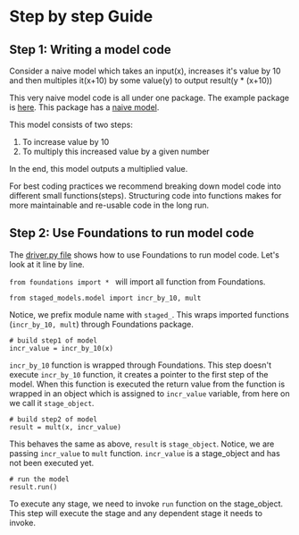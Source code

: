 # Step by step Guide

## Step 1: Writing a model code

Consider a naive model which takes an input(x), increases it's value by 10 and then multiples it(x+10) by some value(y) to output result(y * (x+10))

This very naive model code is all under one package.
The example package is [here](sample_code).
This package has a [naive model](sample_code/model.py).

This model consists of two steps:
1. To increase value by 10
2. To multiply this increased value by a given number

In the end, this model outputs a multiplied value.

For best coding practices we recommend breaking down model code into different small functions(steps). Structuring code into functions makes for more maintainable and re-usable code in the long run.

## Step 2: Use Foundations to run model code

The [driver.py file](sample_code/driver.py) shows how to use Foundations to run model code. Let's look at it line by line.

```from foundations import * ```
will import all function from Foundations.

```from staged_models.model import incr_by_10, mult```

Notice, we prefix module name with `staged_`. This wraps imported functions (`incr_by_10, mult`) through Foundations package.

```
# build step1 of model
incr_value = incr_by_10(x)
```
`incr_by_10` function is wrapped through Foundations. This step doesn't execute `incr_by_10` function, it creates a pointer to the first step of the model. When this function is executed the return value from the function is wrapped in an object which is assigned to `incr_value` variable, from here on we call it `stage_object`.

```
# build step2 of model
result = mult(x, incr_value)
```
This behaves the same as above, `result` is `stage_object`. Notice, we are passing `incr_value` to `mult` function. `incr_value` is a stage_object and has not been executed yet.

```
# run the model
result.run()
```
To execute any stage, we need to invoke `run` function on the stage_object. This step will execute the stage and any dependent stage it needs to invoke.
